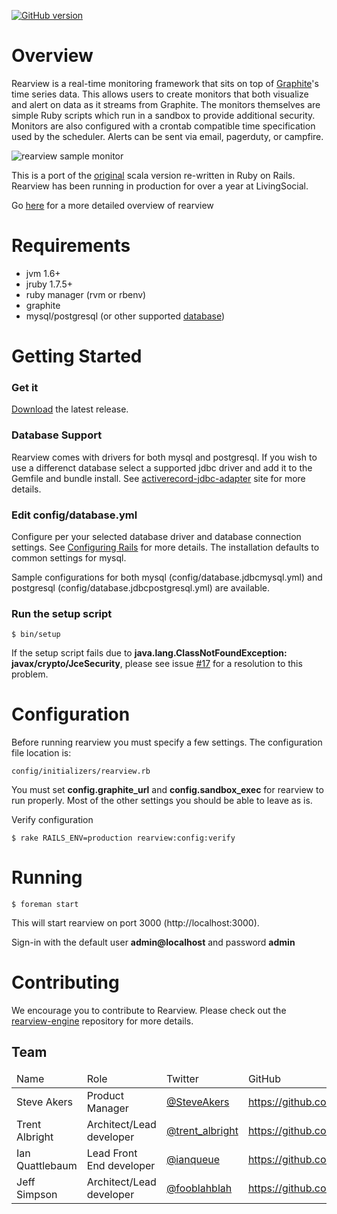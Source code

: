 [![GitHub version](https://badge.fury.io/gh/livingsocial%2Frearview.png)](http://badge.fury.io/gh/livingsocial%2Frearview)

Overview
========

Rearview is a real-time monitoring framework that sits on top of <a href="https://github.com/graphite-project" target="_blank">Graphite</a>'s time series data. This allows users to create monitors that both visualize and alert on data as it streams from Graphite. The monitors themselves are simple Ruby scripts which run in a sandbox to provide additional security. Monitors are also configured with a crontab compatible time specification used by the scheduler. Alerts can be sent via email, pagerduty, or campfire.

![rearview sample monitor](https://github.com/livingsocial/rearview/wiki/sample-monitor.png)

This is a port of the [original](https://github.com/livingsocial/rearview/tree/scala-1.0.0) scala version re-written in Ruby on Rails. Rearview has been running in production for over a year at LivingSocial.

Go [here](https://github.com/livingsocial/rearview/wiki/Overview) for a more detailed overview of rearview

Requirements
============

  - jvm 1.6+
  - jruby 1.7.5+
  - ruby manager (rvm or rbenv)
  - graphite
  - mysql/postgresql (or other supported [database](https://github.com/jruby/activerecord-jdbc-adapter))

Getting Started
===============

### Get it

[Download](https://github.com/livingsocial/rearview/archive/v1.2.1.zip) the latest release.

### Database Support

Rearview comes with drivers for both mysql and postgresql. If you wish to use a differenct database select a supported
jdbc driver and add it to the Gemfile and bundle install. See [activerecord-jdbc-adapter](https://github.com/jruby/activerecord-jdbc-adapter) site for more details.

### Edit config/database.yml

Configure per your selected database driver and database connection settings. See [Configuring Rails](http://guides.rubyonrails.org/configuring.html#configuring-active-record) for more details. The installation defaults to common settings for mysql.

Sample configurations for both mysql (config/database.jdbcmysql.yml) and postgresql (config/database.jdbcpostgresql.yml) are available.

### Run the setup script

    $ bin/setup

If the setup script fails due to **java.lang.ClassNotFoundException: javax/crypto/JceSecurity**, please see issue [#17](https://github.com/livingsocial/rearview/issues/17) for a resolution to this problem.

Configuration
=============

Before running rearview you must specify a few settings. The configuration file location is:

    config/initializers/rearview.rb

You must set **config.graphite_url** and **config.sandbox_exec** for rearview to run properly. Most of the other settings you should be able to leave as is.

Verify configuration

    $ rake RAILS_ENV=production rearview:config:verify

Running
=======

    $ foreman start

This will start rearview on port 3000 (http://localhost:3000).

Sign-in with the default user **admin@localhost** and password **admin**

Contributing
============

We encourage you to contribute to Rearview. Please check out the [rearview-engine](http://github.com/livingsocial/rearview-engine) repository for more details.


## Team

<table>
  <thead>
    <tr>
      <td>Name</td><td>Role</td><td>Twitter</td><td>GitHub</td>
    </tr>
  </thead>
  <tbody>
    <tr>
      <td>Steve Akers</td><td>Product Manager</td><td><a href="https://twitter.com/SteveAkers">@SteveAkers</a></td><td><a href="https://github.com/steveakers">https://github.com/steveakers</a></td>
    </tr>
    <tr>
      <td>Trent Albright</td><td>Architect/Lead developer</td><td><a href="https://twitter.com/trent_albright">@trent_albright</a></td><td><a href="https://github.com/talbright">https://github.com/talbright</a></td>
    </tr>
    <tr>
      <td>Ian Quattlebaum</td><td>Lead Front End developer</td><td><a href="https://twitter.com/ianqueue">@ianqueue</a></td><td><a href="https://github.com/ianqueue">https://github.com/ianqueue</a></td>
    </tr>
    <tr>
      <td>Jeff Simpson</td><td>Architect/Lead developer</td><td><a href="https://twitter.com/fooblahblah">@fooblahblah</a></td><td><a href="https://github.com/fooblahblah">https://github.com/fooblahblah</a></td>
    </tr>
</tbody>
</table>
